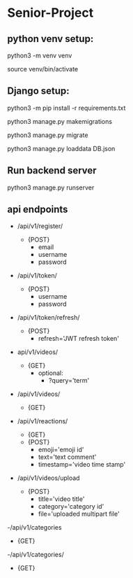 # Senior-Project

## python venv setup:

python3 -m venv venv

source venv/bin/activate

## Django setup:

python3 -m pip install -r requirements.txt

python3 manage.py makemigrations

python3 manage.py migrate

python3 manage.py loaddata DB.json

## Run backend server

python3 manage.py runserver

## api endpoints

- /api/v1/register/
  * {POST}
    * email
    * username
    * password

- /api/v1/token/
  * {POST}
    * username
    * password

- /api/v1/token/refresh/
  * {POST}
    * refresh='JWT refresh token'

- api/v1/videos/
  * {GET}
    * optional:
      * ?query='term'

- /api/v1/videos/<video-id>
  * {GET}

- /api/v1/reactions/<video-id>
  * {GET}
  * {POST}
    * emoji='emoji id'
    * text='text comment'
    * timestamp='video time stamp'

- /api/v1/videos/upload
  * {POST}
    * title='video title'
    * category='category id'
    * file='uploaded multipart file'

-/api/v1/categories
  * {GET}

-/api/v1/categories/<category-id>
  * {GET}
